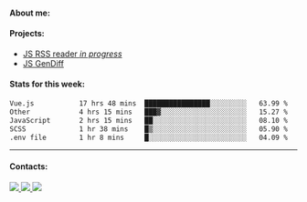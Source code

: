 #### About me:

#### Projects:
- [JS RSS reader *in progress*](https://github.com/GKoil/frontend-project-lvl3)
- [JS GenDiff](https://github.com/GKoil/GenDiff)

#### Stats for this week:
<!--START_SECTION:waka-->

```txt
Vue.js           17 hrs 48 mins  ████████████████░░░░░░░░░   63.99 %
Other            4 hrs 15 mins   ███▓░░░░░░░░░░░░░░░░░░░░░   15.27 %
JavaScript       2 hrs 15 mins   ██░░░░░░░░░░░░░░░░░░░░░░░   08.10 %
SCSS             1 hr 38 mins    █▒░░░░░░░░░░░░░░░░░░░░░░░   05.90 %
.env file        1 hr 8 mins     █░░░░░░░░░░░░░░░░░░░░░░░░   04.09 %
```

<!--END_SECTION:waka-->
---
#### Contacts:

<a target='_blank' title='LinkedIn' href="https://www.linkedin.com/in/gkoil/">
  <img src="https://img.shields.io/badge/LinkedIn-0077B5?style=for-the-badge&logo=linkedin&logoColor=white" />
</a>
<a target='_blank' title='Telegram' href="https://t.me/gkoil">
  <img src="https://img.shields.io/badge/Telegram-2CA5E0?style=for-the-badge&logo=telegram&logoColor=white" />
</a>
<a target='_blank' title='Gmail' href="mailto: gk.grigorev@gmail.com">
  <img src="https://img.shields.io/badge/Gmail-D14836?style=for-the-badge&logo=gmail&logoColor=white" />
</a>


